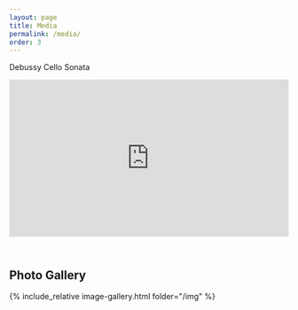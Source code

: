 ```yaml
---
layout: page
title: Media
permalink: /media/
order: 3
---
```


<!-- solo recital Debussy Sonata -->
Debussy Cello Sonata
<div class="iframe-container" style="width: 100%; padding-top: 56.25%; position: relative;">
<iframe style="position: absolute; inset: 0; height: 100%; width: 100%;" src="https://www.youtube.com/embed/videoseries?list=PL4ya39_0Kt8zRC60TXKNWZsjIks1WZlQJ" frameborder="0" allowfullscreen></iframe>
</div>

<br>

<h2 style="margin-top: 40px;">Photo Gallery</h2>

{% include_relative image-gallery.html folder="/img" %}